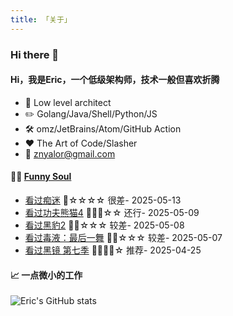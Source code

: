 ```yaml
---
title: 「关于」
---
```


### Hi there 👋

#### Hi，我是Eric，一个低级架构师，技术一般但喜欢折腾

- :briefcase: Low level architect<br/>
- :pencil2: Golang/Java/Shell/Python/JS<br/>
- :hammer_and_wrench: omz/JetBrains/Atom/GitHub Action<br/>
- :hearts: The Art of Code/Slasher<br/>
- :email: znyalor@gmail.com<br/>

#### 🤾‍♂️ <a href="https://movie.douban.com/people/znyalor/collect" target="_blank">Funny Soul</a>

<!-- START_SECTION:douban -->
* <a href='https://movie.douban.com/subject/37182699/' target='_blank'>看过痴迷</a> 🌟☆☆☆☆ 很差- 2025-05-13
* <a href='https://movie.douban.com/subject/26715496/' target='_blank'>看过功夫熊猫4</a> 🌟🌟🌟☆☆ 还行- 2025-05-09
* <a href='https://movie.douban.com/subject/30167997/' target='_blank'>看过黑豹2</a> 🌟🌟☆☆☆ 较差- 2025-05-08
* <a href='https://movie.douban.com/subject/35087675/' target='_blank'>看过毒液：最后一舞</a> 🌟🌟☆☆☆ 较差- 2025-05-07
* <a href='https://movie.douban.com/subject/36653963/' target='_blank'>看过黑镜 第七季</a> 🌟🌟🌟🌟☆ 推荐- 2025-04-25
<!-- END_SECTION:douban -->


#### 📈 一点微小的工作

![Eric's GitHub stats](https://github-readme-stats.vercel.app/api?username=zylele&show_icons=true&count_private=true&theme=vue)